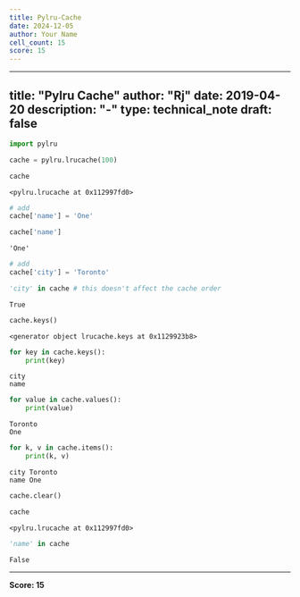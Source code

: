 ```yaml
---
title: Pylru-Cache
date: 2024-12-05
author: Your Name
cell_count: 15
score: 15
---
```


---
title: "Pylru Cache"
author: "Rj"
date: 2019-04-20
description: "-"
type: technical_note
draft: false
---

```python
import pylru
```


```python
cache = pylru.lrucache(100)
```


```python
cache
```




    <pylru.lrucache at 0x112997fd0>




```python
# add 
cache['name'] = 'One'
```


```python
cache['name']
```




    'One'




```python
# add 
cache['city'] = 'Toronto'
```


```python
'city' in cache # this doesn't affect the cache order
```




    True




```python
cache.keys()
```




    <generator object lrucache.keys at 0x1129923b8>




```python
for key in cache.keys():
    print(key)
```

    city
    name



```python
for value in cache.values():
    print(value)
```

    Toronto
    One



```python
for k, v in cache.items():
    print(k, v)
```

    city Toronto
    name One



```python
cache.clear()
```


```python
cache
```




    <pylru.lrucache at 0x112997fd0>




```python
'name' in cache
```




    False




---
**Score: 15**
